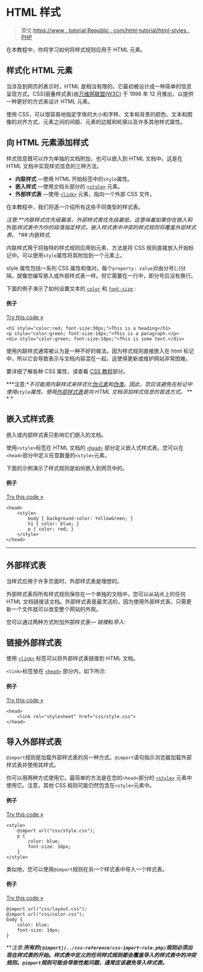 # HTML 样式

> 原文:[https://www . tutorial Republic . com/html-tutorial/html-styles . PHP](https://www.tutorialrepublic.com/html-tutorial/html-styles.php)

在本教程中，你将学习如何将样式规则应用于 HTML 元素。

## 样式化 HTML 元素

当涉及到网页的表示时，HTML 是相当有限的。它最初被设计成一种简单的信息呈现方式。CSS(层叠样式表)由[万维网联盟(W3C)](https://en.wikipedia.org/wiki/World_Wide_Web_Consortium) 于 1996 年 12 月推出，以提供一种更好的方式来设计 HTML 元素。

使用 CSS，可以很容易地指定字体的大小和字样、文本和背景的颜色、文本和图像的对齐方式、元素之间的间距、元素的边框和轮廓以及许多其他样式属性。

## 向 HTML 元素添加样式

样式信息既可以作为单独的文档附加，也可以嵌入到 HTML 文档中。这是在 HTML 文档中实现样式信息的三种方法。

*   **内联样式** —使用 HTML 开始标签中的`style`属性。
*   **嵌入样式** —使用文档头部分的 [`<style>`](../html-reference/html-style-tag.php) 元素。
*   **外部样式表** —使用 [`<link>`](../html-reference/html-link-tag.php) 元素，指向一个外部 CSS 文件。

在本教程中，我们将逐一介绍所有这些不同类型的样式表。

 ***注意:**内联样式优先级最高，外部样式表优先级最低。这意味着如果你在*嵌入*和*外部*样式表中为你的段落指定样式，嵌入样式表中冲突的样式规则将覆盖外部样式表。*  *## 内嵌样式

内联样式用于将独特的样式规则应用到元素，方法是将 CSS 规则直接放入开始标记中。可以使用`style`属性将其附加到一个元素上。

style 属性包括一系列 CSS 属性和值对。每个`property: value`对由分号(`;`)分隔，就像您编写嵌入或外部样式表一样。但它需要在一行中，即分号后没有换行。

下面的例子演示了如何设置文本的 [`color`](../css-reference/css-color-property.php) 和 [`font-size`](../css-reference/css-font-size-property.php) :

#### 例子

[Try this code »](../codelab.php?topic=html&file=inline-styles "Try this code using online Editor")

```
<h1 style="color:red; font-size:30px;">This is a heading</h1>
<p style="color:green; font-size:18px;">This is a paragraph.</p>
<div style="color:green; font-size:18px;">This is some text.</div>
```

使用内联样式通常被认为是一种不好的做法。因为样式规则直接嵌入在 html 标记中，所以它会导致表示与文档内容混在一起，这使得更新或维护网站非常困难。

要详细了解各种 CSS 属性，请查看 [CSS 教程](/css-tutorial/)部分。

 ***注意:**不可能用内联样式来样式化[伪元素](../css-tutorial/css-pseudo-elements.php)和[伪类](../css-tutorial/css-pseudo-classes.php)。因此，您应该避免在标记中使用`style`属性。使用[外部样式表](#external-style-sheet)是向 HTML 文档添加样式信息的首选方式。*  ** * *

## 嵌入式样式表

嵌入或内部样式表只影响它们嵌入的文档。

使用`<style>`标签在 HTML 文档的 [`<head>`](../html-tutorial/html-head.php) 部分定义嵌入式样式表。您可以在`<head>`部分中定义任意数量的`<style>`元素。

下面的示例演示了样式规则是如何嵌入到网页中的。

#### 例子

[Try this code »](../codelab.php?topic=html&file=embedded-style-sheet "Try this code using online Editor")

```
<head>
    <style>
        body { background-color: YellowGreen; }
		h1 { color: blue; }
        p { color: red; }
    </style>
</head>
```

* * *

## 外部样式表

当样式应用于许多页面时，外部样式表是理想的。

外部样式表将所有样式规则保存在一个单独的文档中，您可以从站点上的任何 HTML 文档链接该文档。外部样式表是最灵活的，因为使用外部样式表，只需更新一个文件就可以改变整个网站的外观。

您可以通过两种方式附加外部样式表— *链接*和*导入*:

## 链接外部样式表

使用 [`<link>`](../html-reference/html-link-tag.php) 标签可以将外部样式表链接到 HTML 文档。

`<link>`标签放在 [`<head>`](../html-reference/html-head-tag.php) 部分内，如下所示:

#### 例子

[Try this code »](../codelab.php?topic=html&file=linking-external-style-sheet "Try this code using online Editor")

```
<head>
    <link rel="stylesheet" href="css/style.css">
</head>
```

## 导入外部样式表

`@import`规则是加载外部样式表的另一种方式。`@import`语句指示浏览器加载外部样式表并使用其样式。

你可以用两种方式使用它。最简单的方法是在您的`<head>`部分的 [`<style>`](../html-reference/html-style-tag.php) 元素中使用它。注意，其他 CSS 规则可能仍然包含在`<style>`元素中。

#### 例子

[Try this code »](../codelab.php?topic=html&file=importing-external-style-sheet "Try this code using online Editor")

```
<style>
    @import url("css/style.css");
    p {
        color: blue;
        font-size: 16px;
    }
</style>
```

类似地，您可以使用`@import`规则在另一个样式表中导入一个样式表。

#### 例子

[Try this code »](../codelab.php?topic=html&file=css-import-rule "Try this code using online Editor")

```
@import url("css/layout.css");
@import url("css/color.css");
body {
    color: blue;
    font-size: 14px;
}
```

 ***注意:**所有的`[@import](../css-reference/css-import-rule.php)`规则必须出现在样式表的开始。样式表中定义的任何样式规则都会覆盖导入的样式表中的冲突规则。`@import`规则可能会导致性能问题，通常应该避免导入样式表。***